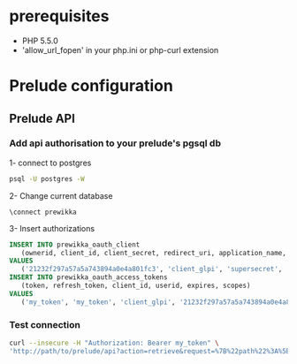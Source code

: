 # prerequisites

* PHP 5.5.0
* 'allow_url_fopen' in your php.ini or php-curl extension

# Prelude configuration

## Prelude API

### Add api authorisation to your prelude's pgsql db

1- connect to postgres

   ```bash
   psql -U postgres -W
   ```

2- Change current database
   ```
   \connect prewikka
   ```

3- Insert authorizations

   ```sql
   INSERT INTO prewikka_oauth_client
      (ownerid, client_id, client_secret, redirect_uri, application_name, description)
   VALUES
      ('21232f297a57a5a743894a0e4a801fc3', 'client_glpi', 'supersecret', 'a', 'glpi', 'glpi oauth');
   INSERT INTO prewikka_oauth_access_tokens
      (token, refresh_token, client_id, userid, expires, scopes)
   VALUES
      ('my_token', 'my_token', 'client_glpi', '21232f297a57a5a743894a0e4a801fc3', '01/01/2020', 'IDMEF_VIEW');
   ```

### Test connection

```bash
curl --insecure -H "Authorization: Bearer my_token" \
'http://path/to/prelude/api?action=retrieve&request=%7B%22path%22%3A%5B%22log.timestamp%22%2C%22log.host%22%5D%7D'
```